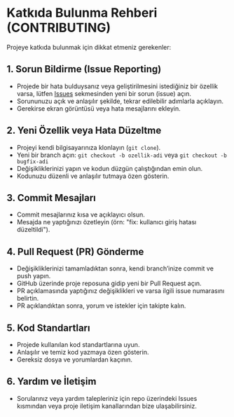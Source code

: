 # Katkıda Bulunma Rehberi (CONTRIBUTING)

Projeye katkıda bulunmak için dikkat etmeniz gerekenler:

## 1. Sorun Bildirme (Issue Reporting)

- Projede bir hata bulduysanız veya geliştirilmesini istediğiniz bir özellik varsa, lütfen [Issues](https://github.com/yegekucuk/docker-workshop/issues) sekmesinden yeni bir sorun (issue) açın.
- Sorununuzu açık ve anlaşılır şekilde, tekrar edilebilir adımlarla açıklayın.
- Gerekirse ekran görüntüsü veya hata mesajlarını ekleyin.

## 2. Yeni Özellik veya Hata Düzeltme

- Projeyi kendi bilgisayarınıza klonlayın (`git clone`).
- Yeni bir branch açın: `git checkout -b ozellik-adi` veya `git checkout -b bugfix-adi`
- Değişikliklerinizi yapın ve kodun düzgün çalıştığından emin olun.
- Kodunuzu düzenli ve anlaşılır tutmaya özen gösterin.

## 3. Commit Mesajları

- Commit mesajlarınız kısa ve açıklayıcı olsun.
- Mesajda ne yaptığınızı özetleyin (örn: "fix: kullanıcı giriş hatası düzeltildi").

## 4. Pull Request (PR) Gönderme

- Değişikliklerinizi tamamladıktan sonra, kendi branch’inize commit ve push yapın.
- GitHub üzerinde proje reposuna gidip yeni bir Pull Request açın.
- PR açıklamasında yaptığınız değişiklikleri ve varsa ilgili issue numarasını belirtin.
- PR açıklandıktan sonra, yorum ve istekler için takipte kalın.

## 5. Kod Standartları

- Projede kullanılan kod standartlarına uyun.
- Anlaşılır ve temiz kod yazmaya özen gösterin.
- Gereksiz dosya ve yorumlardan kaçının.

## 6. Yardım ve İletişim

- Sorularınız veya yardım talepleriniz için repo üzerindeki Issues kısmından veya proje iletişim kanallarından bize ulaşabilirsiniz.

